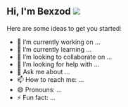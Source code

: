 ## Hi, I'm Bexzod <img src="https://media1.giphy.com/media/v1.Y2lkPTc5MGI3NjExeXN5eWhjcWo2Y3o4dnl4NXc2bTlieWkweDBxMTVpN2N5ZzJyYnBwbyZlcD12MV9pbnRlcm5hbF9naWZfYnlfaWQmY3Q9cw/SwZBtqe4yvEWP7q07X/giphy.webp"/>



Here are some ideas to get you started:

- 🔭 I’m currently working on ...
- 🌱 I’m currently learning ...
- 👯 I’m looking to collaborate on ...
- 🤔 I’m looking for help with ...
- 💬 Ask me about ...
- 📫 How to reach me: ...
- 😄 Pronouns: ...
- ⚡ Fun fact: ...
